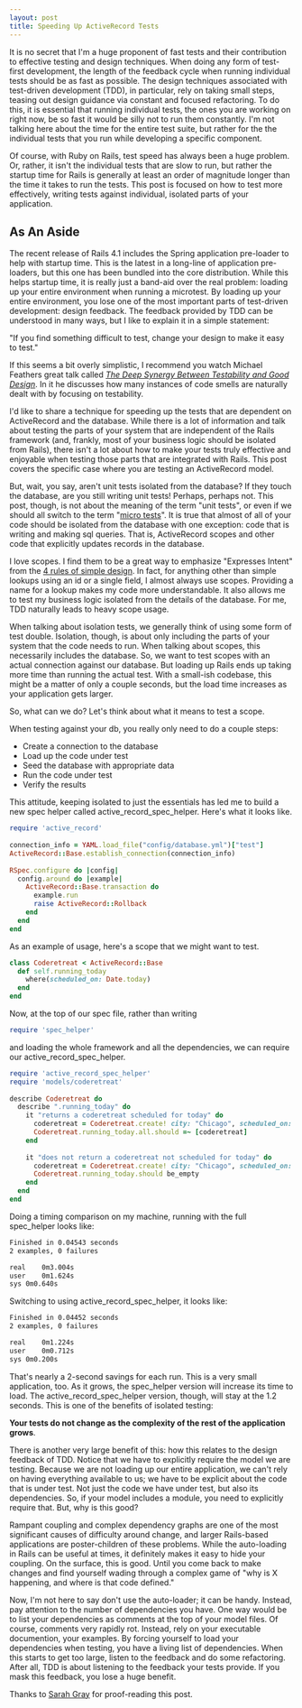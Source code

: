 ```yaml
---
layout: post
title: Speeding Up ActiveRecord Tests
---
```


It is no secret that I'm a huge proponent of fast tests and their contribution to effective testing and design techniques. When doing any form of test-first development, the length of the feedback cycle when running individual tests should be as fast as possible. The design techniques associated with test-driven development (TDD), in particular, rely on taking small steps, teasing out design guidance via constant and focused refactoring. To do this, it is essential that running individual tests, the ones you are working on right now, be so fast it would be silly not to run them constantly. I'm not talking here about the time for the entire test suite, but rather for the the individual tests that you run while developing a specific component.

Of course, with Ruby on Rails, test speed has always been a huge problem. Or, rather, it isn't the individual tests that are slow to run, but rather the startup time for Rails is generally at least an order of magnitude longer than the time it takes to run the tests. This post is focused on how to test more effectively, writing tests against individual, isolated parts of your application.

<aside class='callout highlight'>
<h2>As An Aside</h2>
The recent release of Rails 4.1 includes the Spring application pre-loader to help with startup time. This is the latest in a long-line of application pre-loaders, but this one has been bundled into the core distribution. While this helps startup time, it is really just a band-aid over the real problem: loading up your entire environment when running a microtest. By loading up your entire environment, you lose one of the most important parts of test-driven development: design feedback. The feedback provided by TDD can be understood in many ways, but I like to explain it in a simple statement:

"If you find something difficult to test, change your design to make it easy to test."

If this seems a bit overly simplistic, I recommend you watch Michael Feathers great talk called *[The Deep Synergy Between Testability and Good Design](http://vimeo.com/15007792)*. In it he discusses how many instances of code smells are naturally dealt with by focusing on testability.
</aside>

I'd like to share a technique for speeding up the tests that are dependent on ActiveRecord and the database. While there is a lot of information and talk about testing the parts of your system that are independent of the Rails framework (and, frankly, most of your business logic should be isolated from Rails), there isn't a lot about how to make your tests truly effective and enjoyable when testing those parts that are integrated with Rails. This post covers the specific case where you are testing an ActiveRecord model.

But, wait, you say, aren't unit tests isolated from the database? If they touch the database, are you still writing unit tests! Perhaps, perhaps not. This post, though, is not about the meaning of the term "unit tests", or even if we should all switch to the term "[micro tests](http://anarchycreek.com/2009/05/20/theyre-called-microtests/)". It is true that almost of all of your code should be isolated from the database with one exception: code that is writing and making sql queries. That is, ActiveRecord scopes and other code that explicitly updates records in the database.

I love scopes. I find them to be a great way to emphasize "Expresses Intent" from the [4 rules of simple design](http://c2.com/cgi/wiki?XpSimplicityRules). In fact, for anything other than simple lookups using an id or a single field, I almost always use scopes. Providing a name for a lookup makes my code more understandable. It also allows me to test my business logic isolated from the details of the database. For me, TDD naturally leads to heavy scope usage.

When talking about isolation tests, we generally think of using some form of test double. Isolation, though, is about only including the parts of your system that the code needs to run. When talking about scopes, this necessarily includes the database. So, we want to test scopes with an actual connection against our database. But loading up Rails ends up taking more time than running the actual test. With a small-ish codebase, this might be a matter of only a couple seconds, but the load time increases as your application gets larger.

So, what can we do? Let's think about what it means to test a scope.

When testing against your db, you really only need to do a couple steps:

* Create a connection to the database
* Load up the code under test
* Seed the database with appropriate data
* Run the code under test
* Verify the results

This attitude, keeping isolated to just the essentials has led me to build a new spec helper called active_record_spec_helper. Here's what it looks like.

```ruby
require 'active_record'
 
connection_info = YAML.load_file("config/database.yml")["test"]
ActiveRecord::Base.establish_connection(connection_info)
 
RSpec.configure do |config|
  config.around do |example|
    ActiveRecord::Base.transaction do
      example.run
      raise ActiveRecord::Rollback
    end
  end
end
```

As an example of usage, here's a scope that we might want to test.

```ruby
class Coderetreat < ActiveRecord::Base
  def self.running_today
    where(scheduled_on: Date.today)
  end
end
```

Now, at the top of our spec file, rather than writing

```ruby
require 'spec_helper'
```

and loading the whole framework and all the dependencies, we can require our active_record_spec_helper.

```ruby
require 'active_record_spec_helper'
require 'models/coderetreat'
 
describe Coderetreat do
  describe ".running_today" do
    it "returns a coderetreat scheduled for today" do
      coderetreat = Coderetreat.create! city: "Chicago", scheduled_on: Date.today
      Coderetreat.running_today.all.should =~ [coderetreat]
    end
 
    it "does not return a coderetreat not scheduled for today" do
      coderetreat = Coderetreat.create! city: "Chicago", scheduled_on: Date.today.advance(:days => -1)
      Coderetreat.running_today.should be_empty
    end
  end
end
```

Doing a timing comparison on my machine, running with the full spec_helper looks like:

```bash
Finished in 0.04543 seconds
2 examples, 0 failures

real	0m3.004s
user	0m1.624s
sys	0m0.640s
```

Switching to using active_record_spec_helper, it looks like:

```bash
Finished in 0.04452 seconds
2 examples, 0 failures

real	0m1.224s
user	0m0.712s
sys	0m0.200s
```

That's nearly a 2-second savings for each run. This is a very small application, too. As it grows, the spec_helper version will increase its time to load. The active_record_spec_helper version, though, will stay at the 1.2 seconds. This is one of the benefits of isolated testing:

**Your tests do not change as the complexity of the rest of the application grows**.

There is another very large benefit of this: how this relates to the design feedback of TDD. Notice that we have to explicitly require the model we are testing. Because we are not loading up our entire application, we can't rely on having everything available to us; we have to be explicit about the code that is under test. Not just the code we have under test, but also its dependencies. So, if your model includes a module, you need to explicitly require that. But, why is this good? 

Rampant coupling and complex dependency graphs are one of the most significant causes of difficulty around change, and larger Rails-based applications are poster-children of these problems. While the auto-loading in Rails can be useful at times, it definitely makes it easy to hide your coupling. On the surface, this is good. Until you come back to make changes and find yourself wading through a complex game of "why is X happening, and where is that code defined."

Now, I'm not here to say don't use the auto-loader; it can be handy. Instead, pay attention to the number of dependencies you have. One way would be to list your dependencies as comments at the top of your model files. Of course, comments very rapidly rot. Instead, rely on your executable documention, your examples. By forcing yourself to load your dependencies when testing, you have a living list of dependencies. When this starts to get too large, listen to the feedback and do some refactoring. After all, TDD is about listening to the feedback your tests provide. If you mask this feedback, you lose a huge benefit.


Thanks to <a href="https://twitter.com/fablednet">Sarah Gray</a> for proof-reading this post.

